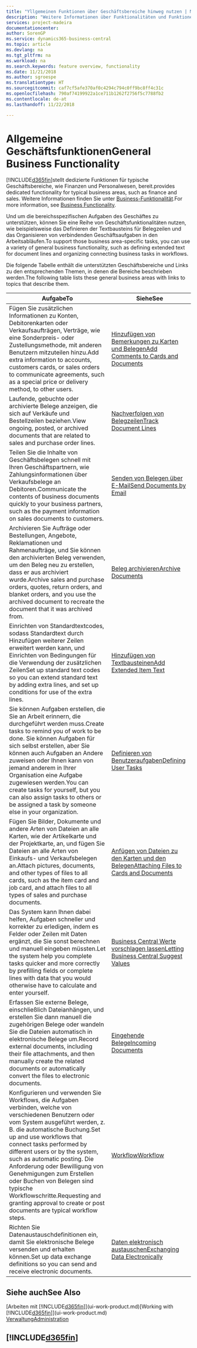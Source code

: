 ```yaml
---
title: "Yllgemeinen Funktionen über Geschäftsbereiche hinweg nutzen | Microsoft Docs"
description: "Weitere Informationen über Funktionalitäten und Funktionen, die über Geschäftsbereiche hinweg in Business Central verwendet werden."
services: project-madeira
documentationcenter: 
author: SorenGP
ms.service: dynamics365-business-central
ms.topic: article
ms.devlang: na
ms.tgt_pltfrm: na
ms.workload: na
ms.search.keywords: feature overview, functionality
ms.date: 11/21/2018
ms.author: sgroespe
ms.translationtype: HT
ms.sourcegitcommit: caf7cf5afe370af0c4294c794c0ff9bc8ff4c31c
ms.openlocfilehash: 790af74199922a1ce711b1262f2756f5c7788fb2
ms.contentlocale: de-at
ms.lasthandoff: 11/22/2018

---
```

# <a name="general-business-functionality"></a><span data-ttu-id="433c8-103">Allgemeine Geschäftsfunktionen</span><span class="sxs-lookup"><span data-stu-id="433c8-103">General Business Functionality</span></span>
[!INCLUDE[d365fin](includes/d365fin_md.md)]<span data-ttu-id="433c8-104">stellt dedizierte Funktionen für typische Geschäftsbereiche, wie Finanzen und Personalwesen, bereit.</span><span class="sxs-lookup"><span data-stu-id="433c8-104">provides dedicated functionality for typical business areas, such as finance and sales.</span></span> <span data-ttu-id="433c8-105">Weitere Informationen finden Sie unter [Business-Funktionalität](across-business-functionality.md).</span><span class="sxs-lookup"><span data-stu-id="433c8-105">For more information, see [Business Functionality](across-business-functionality.md).</span></span>

<span data-ttu-id="433c8-106">Und um die bereichsspezifischen Aufgaben des Geschäftes zu unterstützen, können Sie eine Reihe von Geschäftsfunktionalitäten nutzen, wie beispielsweise das Definieren der Textbausteins für Belegzeilen und das Organisieren von verbindenden Geschäftsaufgaben in den Arbeitsabläufen.</span><span class="sxs-lookup"><span data-stu-id="433c8-106">To support those business area-specific tasks, you can use a variety of general business functionality, such as defining extended text for document lines and organizing connecting business tasks in workflows.</span></span>

<span data-ttu-id="433c8-107">Die folgende Tabelle enthält die unterstützten Geschäftsbereiche und Links zu den entsprechenden Themen, in denen die Bereiche beschrieben werden.</span><span class="sxs-lookup"><span data-stu-id="433c8-107">The following table lists these general business areas with links to topics that describe them.</span></span>

| <span data-ttu-id="433c8-108">Aufgabe</span><span class="sxs-lookup"><span data-stu-id="433c8-108">To</span></span> | <span data-ttu-id="433c8-109">Siehe</span><span class="sxs-lookup"><span data-stu-id="433c8-109">See</span></span> |
| --- | --- |
|<span data-ttu-id="433c8-110">Fügen Sie zusätzlichen Informationen zu Konten, Debitorenkarten oder Verkaufsaufträgen, Verträge, wie eine Sonderpreis- oder Zustellungsmethode, mit anderen Benutzern mitzuteilen hinzu.</span><span class="sxs-lookup"><span data-stu-id="433c8-110">Add extra information to accounts, customers cards, or sales orders to communicate agreements, such as a special price or delivery method, to other users.</span></span>|[<span data-ttu-id="433c8-111">Hinzufügen von Bemerkungen zu Karten und Belegen</span><span class="sxs-lookup"><span data-stu-id="433c8-111">Add Comments to Cards and Documents</span></span>](across-how-use-comments.md)|
|<span data-ttu-id="433c8-112">Laufende, gebuchte oder archivierte Belege anzeigen, die sich auf Verkäufe und Bestellzeilen beziehen.</span><span class="sxs-lookup"><span data-stu-id="433c8-112">View ongoing, posted, or archived documents that are related to sales and purchase order lines.</span></span>|[<span data-ttu-id="433c8-113">Nachverfolgen von Belegzeilen</span><span class="sxs-lookup"><span data-stu-id="433c8-113">Track Document Lines</span></span>](across-how-to-track-document-lines.md)|
| <span data-ttu-id="433c8-114">Teilen Sie die Inhalte von Geschäftsbelegen schnell mit Ihren Geschäftspartnern, wie Zahlungsinformationen über Verkaufsbelege an Debitoren.</span><span class="sxs-lookup"><span data-stu-id="433c8-114">Communicate the contents of business documents quickly to your business partners, such as the payment information on sales documents to customers.</span></span> |[<span data-ttu-id="433c8-115">Senden von Belegen über E-Mail</span><span class="sxs-lookup"><span data-stu-id="433c8-115">Send Documents by Email</span></span>](ui-how-send-documents-email.md) |
|<span data-ttu-id="433c8-116">Archivieren Sie Aufträge oder Bestellungen, Angebote, Reklamationen und Rahmenaufträge, und Sie können den archivierten Beleg verwenden, um den Beleg neu zu erstellen, dass er aus archiviert wurde.</span><span class="sxs-lookup"><span data-stu-id="433c8-116">Archive sales and purchase orders, quotes, return orders, and blanket orders, and you use the archived document to recreate the document that it was archived from.</span></span>|[<span data-ttu-id="433c8-117">Beleg archivieren</span><span class="sxs-lookup"><span data-stu-id="433c8-117">Archive Documents</span></span>](across-how-to-archive-documents.md)|
| <span data-ttu-id="433c8-118">Einrichten von Standardtextcodes, sodass Standardtext durch Hinzufügen weiterer Zeilen erweitert werden kann, und Einrichten von Bedingungen für die Verwendung der zusätzlichen Zeilen</span><span class="sxs-lookup"><span data-stu-id="433c8-118">Set up standard text codes so you can extend standard text by adding extra lines, and set up conditions for use of the extra lines.</span></span> |[<span data-ttu-id="433c8-119">Hinzufügen von Textbausteinen</span><span class="sxs-lookup"><span data-stu-id="433c8-119">Add Extended Item Text</span></span>](ui-how-define-ext-text.md) |
|<span data-ttu-id="433c8-120">Sie können Aufgaben erstellen, die Sie an Arbeit erinnern, die durchgeführt werden muss.</span><span class="sxs-lookup"><span data-stu-id="433c8-120">Create tasks to remind you of work to be done.</span></span> <span data-ttu-id="433c8-121">Sie können Aufgaben für sich selbst erstellen, aber Sie können auch Aufgaben an Andere zuweisen oder Ihnen kann von jemand anderem in Ihrer Organisation eine Aufgabe zugewiesen werden.</span><span class="sxs-lookup"><span data-stu-id="433c8-121">You can create tasks for yourself, but you can also assign tasks to others or be assigned a task by someone else in your organization.</span></span>|[<span data-ttu-id="433c8-122">Definieren von Benutzeraufgaben</span><span class="sxs-lookup"><span data-stu-id="433c8-122">Defining User Tasks</span></span>](across-user-tasks.md)|
|<span data-ttu-id="433c8-123">Fügen Sie Bilder, Dokumente und andere Arten von Dateien an alle Karten, wie der Artikelkarte und der Projektkarte, an, und fügen Sie Dateien an alle Arten von Einkaufs- und Verkaufsbelegen an.</span><span class="sxs-lookup"><span data-stu-id="433c8-123">Attach pictures, documents, and other types of files to all cards, such as the item card and job card, and attach files to all types of sales and purchase documents.</span></span>|[<span data-ttu-id="433c8-124">Anfügen von Dateien zu den Karten und den Belegen</span><span class="sxs-lookup"><span data-stu-id="433c8-124">Attaching Files to Cards and Documents</span></span>](across-attach-document-master-data.md)|
|<span data-ttu-id="433c8-125">Das System kann Ihnen dabei helfen, Aufgaben schneller und korrekter zu erledigen, indem es Felder oder Zeilen mit Daten ergänzt, die Sie sonst berechnen und manuell eingeben müssten.</span><span class="sxs-lookup"><span data-stu-id="433c8-125">Let the system help you complete tasks quicker and more correctly by prefilling fields or complete lines with data that you would otherwise have to calculate and enter yourself.</span></span>|[<span data-ttu-id="433c8-126">Business Central Werte vorschlagen lassen</span><span class="sxs-lookup"><span data-stu-id="433c8-126">Letting Business Central Suggest Values</span></span>](ui-let-system-suggest-values.md)|
|<span data-ttu-id="433c8-127">Erfassen Sie externe Belege, einschließlich Dateianhängen, und erstellen Sie dann manuell die zugehörigen Belege oder wandeln Sie die Dateien automatisch in elektronische Belege um.</span><span class="sxs-lookup"><span data-stu-id="433c8-127">Record external documents, including their file attachments, and then manually create the related documents or automatically convert the files to electronic documents.</span></span>|[<span data-ttu-id="433c8-128">Eingehende Belege</span><span class="sxs-lookup"><span data-stu-id="433c8-128">Incoming Documents</span></span>](across-income-documents.md)|
|<span data-ttu-id="433c8-129">Konfigurieren und verwenden Sie Workflows, die Aufgaben verbinden, welche von verschiedenen Benutzern oder vom System ausgeführt werden, z. B. die automatische Buchung.</span><span class="sxs-lookup"><span data-stu-id="433c8-129">Set up and use workflows that connect tasks performed by different users or by the system, such as automatic posting.</span></span> <span data-ttu-id="433c8-130">Die Anforderung oder Bewilligung von Genehmigungen zum Erstellen oder Buchen von Belegen sind typische Workflowschritte.</span><span class="sxs-lookup"><span data-stu-id="433c8-130">Requesting and granting approval to create or post documents are typical workflow steps.</span></span>|[<span data-ttu-id="433c8-131">Workflow</span><span class="sxs-lookup"><span data-stu-id="433c8-131">Workflow</span></span>](across-workflow.md)|
| <span data-ttu-id="433c8-132">Richten Sie Datenaustauschdefinitionen ein, damit Sie elektronische Belege versenden und erhalten können.</span><span class="sxs-lookup"><span data-stu-id="433c8-132">Set up data exchange definitions so you can send and receive electronic documents.</span></span> |[<span data-ttu-id="433c8-133">Daten elektronisch austauschen</span><span class="sxs-lookup"><span data-stu-id="433c8-133">Exchanging Data Electronically</span></span>](across-data-exchange.md) |

## <a name="see-also"></a><span data-ttu-id="433c8-134">Siehe auch</span><span class="sxs-lookup"><span data-stu-id="433c8-134">See Also</span></span>
<span data-ttu-id="433c8-135">[Arbeiten mit [!INCLUDE[d365fin](includes/d365fin_md.md)]](ui-work-product.md)</span><span class="sxs-lookup"><span data-stu-id="433c8-135">[Working with [!INCLUDE[d365fin](includes/d365fin_md.md)]](ui-work-product.md)</span></span>  
[<span data-ttu-id="433c8-136">Verwaltung</span><span class="sxs-lookup"><span data-stu-id="433c8-136">Administration</span></span>](admin-setup-and-administration.md)

## [!INCLUDE[d365fin](includes/free_trial_md.md)]  


